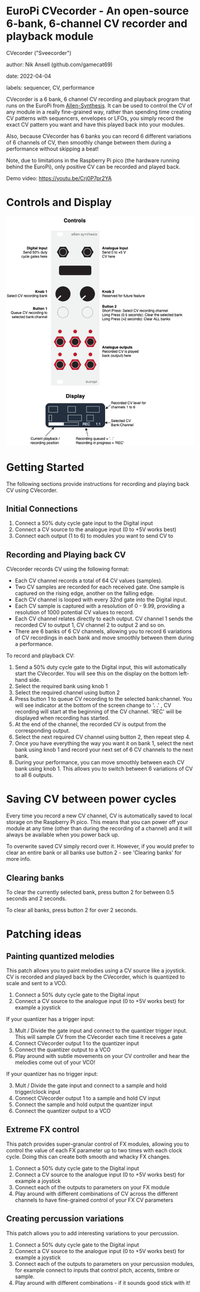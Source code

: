 # EuroPi CVecorder - An open-source 6-bank, 6-channel CV recorder and playback module

CVecorder ("Sveecorder")

author: Nik Ansell (github.com/gamecat69)

date: 2022-04-04

labels: sequencer, CV, performance

CVecorder is a 6 bank, 6 channel CV recording and playback program that runs on the EuroPi from [Allen-Synthesis](https://github.com/Allen-Synthesis/EuroPi). It can be used to control the CV of any module in a really fine-grained way, rather than spending time creating CV patterns with sequencers, envelopes or LFOs, you simply record the exact CV pattern you want and have this played back into your modules.

Also, because CVecorder has 6 banks you can record 6 different variations of 6 channels of CV, then smoothly change between them during a performance without skipping a beat!

Note, due to limitations in the Raspberry Pi pico (the hardware running behind the EuroPi), only positive CV can be recorded and played back.

Demo video: https://youtu.be/Crj0P7pr2YA

# Controls and Display

![Operating Diagram](../../docs/cvecorder.png)

# Getting Started

The following sections provide instructions for recording and playing back CV using CVecorder.

## Initial Connections
1. Connect a 50% duty cycle gate input to the Digital input
2. Connect a CV source to the analogue input (0 to +5V works best)
3. Connect each output (1 to 6) to modules you want to send CV to

## Recording and Playing back CV
CVecorder records CV using the following format:
- Each CV channel records a total of 64 CV values (samples).
- Two CV samples are recorded for each received gate. One sample is captured on the rising edge, another on the falling edge.
- Each CV channel is looped with every 32nd gate into the Digital input.
- Each CV sample is captured with a resolution of 0 - 9.99, providing a resolution of 1000 potential CV values to record.
- Each CV channel relates directly to each output. CV channel 1 sends the recorded CV to output 1, CV channel 2 to output 2 and so on.
- There are 6 banks of 6 CV channels, allowing you to record 6 variations of CV recordings in each bank and move smoothly between them during a performance.

To record and playback CV:
1. Send a 50% duty cycle gate to the Digital input, this will automatically start the CVecorder. You will see this on the display on the bottom left-hand side.
2. Select the required bank using knob 1
3. Select the required channel using button 2
4. Press button 1 to queue CV recording to the selected bank:channel. You will see indicator at the bottom of the screen change to '. .' , CV recording will start at the beginning of the CV channel. 'REC' will be displayed when recording has started.
5. At the end of the channel, the recorded CV is output from the corresponding output.
6. Select the next required CV channel using button 2, then repeat step 4.
7. Once you have everything the way you want it on bank 1, select the next bank using knob 1 and record your next set of 6 CV channels to the next bank.
8. During your performance, you can move smoothly between each CV bank using knob 1. This allows you to switch between 6 variations of CV to all 6 outputs.

# Saving CV between power cycles
Every time you record a new CV channel, CV is automatically saved to local storage on the Raspberry Pi pico. This means that you can power off your module at any time (other than during the recording of a channel) and it will always be available when you power back up.

To overwrite saved CV simply record over it. However, if you would prefer to clear an entire bank or all banks use button 2 - see 'Clearing banks' for more info.

## Clearing banks
To clear the currently selected bank, press button 2 for between 0.5 seconds and 2 seconds.

To clear all banks, press button 2 for over 2 seconds.



# Patching ideas

## Painting quantized melodies

This patch allows you to paint melodies using a CV source like a joystick.
CV is recorded and played back by the CVecorder, which is quantized to scale and sent to a VCO.

1. Connect a 50% duty cycle gate to the Digital input
2. Connect a CV source to the analogue input (0 to +5V works best) for example a joystick

If your quantizer has a trigger input:

3. Mult / Divide the gate input and connect to the quantizer trigger input. This will sample CV from the CVecorder each time it receives a gate
4. Connect CVecorder output 1 to the quantizer input
5. Connect the quantizer output to a VCO
6. Play around with subtle movements on your CV controller and hear the melodies come out of your VCO!

If your quantizer has no trigger input:

3. Mult / Divide the gate input and connect to a sample and hold trigger/clock input
4. Connect CVecorder output 1 to a sample and hold CV input
5. Connect the sample and hold output the quantizer input
6. Connect the quantizer output to a VCO

## Extreme FX control

This patch provides super-granular control of FX modules, allowing you to control the value of each FX parameter up to two times with each clock cycle. Doing this can create both smooth and whacky FX changes.

1. Connect a 50% duty cycle gate to the Digital input
2. Connect a CV source to the analogue input (0 to +5V works best) for example a joystick
3. Connect each of the outputs to parameters on your FX module
4. Play around with different combinations of CV across the different channels to have fine-grained control of your FX CV parameters

## Creating percussion variations

This patch allows you to add interesting variations to your percussion.

1. Connect a 50% duty cycle gate to the Digital input
2. Connect a CV source to the analogue input (0 to +5V works best) for example a joystick
3. Connect each of the outputs to parameters on your percussion modules, for example connect to inputs that control pitch, accents, timbre or sample.
4. Play around with different combinations - if it sounds good stick with it!